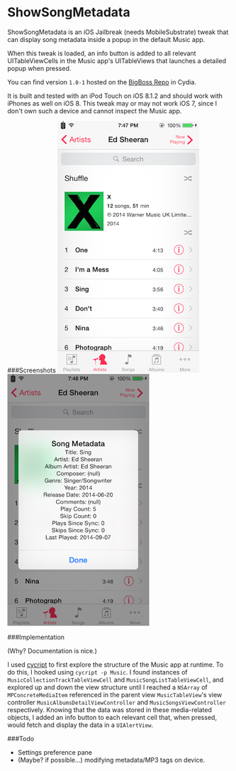 # ShowSongMetadata

ShowSongMetadata is an iOS Jailbreak (needs MobileSubstrate) tweak that can display song metadata inside a popup in the default Music app.

When this tweak is loaded, an info button is added to all relevant UITableViewCells in the Music app's UITableViews
that launches a detailed popup when pressed.

You can find version ```1.0-1``` hosted on the
[BigBoss Repo](http://cydia.saurik.com/package/com.kyewei.showsongmetadata/) in Cydia.

It is built and tested with an iPod Touch on iOS 8.1.2 and should work with iPhones as well on iOS 8. This tweak may or may not work iOS 7, since I don't own such a device and cannot inspect the Music app.

###Screenshots
![Screenshot1](Assets/ArtistView.PNG?raw=true)
![Screenshot2](Assets/PopupView.PNG?raw=true)


###Implementation

(Why? Documentation is nice.)

I used [cycript](http://iphonedevwiki.net/index.php/Cycript) to first explore the structure of the Music app at runtime. To do this, I hooked using ```cycript -p Music```. I found instances of ```MusicCollectionTrackTableViewCell``` and ```MusicSongListTableViewCell```, and explored up and down the view structure until I reached a ```NSArray``` of ```MPConcreteMediaItem``` referenced in the parent view ```MusicTableView```'s view controller ```MusicAlbumsDetailViewController``` and ```MusicSongsViewController``` respectively. Knowing that the data was stored in these media-related objects, I added an info button to each relevant cell that, when pressed, would fetch and display the data in a ```UIAlertView```.


###Todo
* Settings preference pane
* (Maybe? if possible...) modifying metadata/MP3 tags on device.
